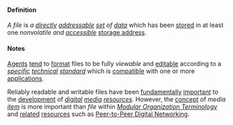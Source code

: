 #### Definition

*A file* is *a [directly](https://github.com/gcassel/Modular-Organization-Terminology/blob/master/terms/direct.md) [addressable](https://github.com/gcassel/Modular-Organization-Terminology/blob/master/terms/address.md) [set](https://github.com/gcassel/Modular-Organization-Terminology/blob/master/terms/set.md) of [data](https://github.com/gcassel/Modular-Organization-Terminology/blob/master/terms/data.md)* which has been [stored](https://github.com/gcassel/Modular-Organization-Terminology/blob/master/terms/store.md) in at least one *nonvolatile and [accessible](https://github.com/gcassel/Modular-Organization-Terminology/blob/master/terms/access.md)* [storage address](https://github.com/gcassel/Modular-Organization-Terminology/blob/master/compound-terms/storage-address.md).  
		
#### Notes
		
[Agents](https://github.com/gcassel/Modular-Organization-Terminology/blob/master/terms/agent.md) [tend](https://github.com/gcassel/Modular-Organization-Terminology/blob/master/terms/tend.md) to [format](https://github.com/gcassel/Modular-Organization-Terminology/blob/master/terms/format.md) files to be fully *viewable* and [editable](https://github.com/gcassel/Modular-Organization-Terminology/blob/master/terms/edit.md) according to a *[specific](https://github.com/gcassel/Modular-Organization-Terminology/blob/master/terms/specific.md) [technical](https://github.com/gcassel/Modular-Organization-Terminology/blob/master/terms/technical.md) [standard](https://github.com/gcassel/Modular-Organization-Terminology/blob/master/terms/standard.md)* which is [compatible](https://github.com/gcassel/Modular-Organization-Terminology/blob/master/terms/compatible.md) with one or more [applications](https://github.com/gcassel/Modular-Organization-Terminology/blob/master/terms/application.md).  
		
Reliably readable and writable files have been [fundamentally](https://github.com/gcassel/Modular-Organization-Terminology/blob/master/terms/base.md) [important](https://github.com/gcassel/Modular-Organization-Terminology/blob/master/terms/importance.md) to the [development](https://github.com/gcassel/Modular-Organization-Terminology/blob/master/terms/develop.md) of *[digital](https://github.com/gcassel/Modular-Organization-Terminology/blob/master/terms/digital.md) [media](https://github.com/gcassel/Modular-Organization-Terminology/blob/master/terms/media.md) [resources](https://github.com/gcassel/Modular-Organization-Terminology/blob/master/terms/resource.md)*.  However, the [concept](https://github.com/gcassel/Modular-Organization-Terminology/blob/master/terms/concept.md) of *media [item](https://github.com/gcassel/Modular-Organization-Terminology/blob/master/terms/item.md)* is more important than *file* within *[Modular Organization Terminology](https://github.com/gcassel/Modular-Organization-Terminology/)* and [related](https://github.com/gcassel/Modular-Organization-Terminology/blob/master/terms/relate.md) [resources](https://github.com/gcassel/Modular-Organization-Terminology/blob/master/terms/resource.md) such as [Peer-to-Peer Digital Networking](https://docs.google.com/document/d/1O7tJQVMHETSoWRpYC9eYsqi58ELL0Euv6L6d21LC6m0/edit?usp=sharing).
